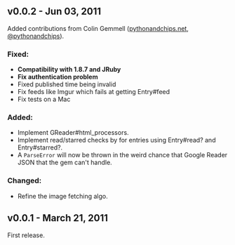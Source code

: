 v0.0.2 - Jun 03, 2011
---------------------

Added contributions from Colin Gemmell 
([pythonandchips.net](http://pythonandchips.net), 
 [@pythonandchips](http://github.com/pythonandchips)).

### Fixed:
  * **Compatibility with 1.8.7 and JRuby**
  * **Fix authentication problem**
  * Fixed published time being invalid
  * Fix feeds like Imgur which fails at getting Entry#feed
  * Fix tests on a Mac

### Added:
  * Implement GReader#html_processors.
  * Implement read/starred checks by for entries using Entry#read? and 
  Entry#starred?.
  * A `ParseError` will now be thrown in the weird chance that Google Reader 
  JSON that the gem can't handle.

### Changed:
  * Refine the image fetching algo.

v0.0.1 - March 21, 2011
-----------------------

First release.
